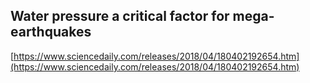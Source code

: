 ## Water pressure a critical factor for mega-earthquakes
  
  [https://www.sciencedaily.com/releases/2018/04/180402192654.htm](https://www.sciencedaily.com/releases/2018/04/180402192654.htm)